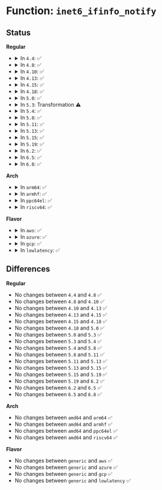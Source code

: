 # Function: <code>inet6_ifinfo_notify</code>

## Status
<b>Regular</b>
<ul>
<li>
<details>
<summary>In <code>4.4</code>: ✅</summary>

```c
void inet6_ifinfo_notify(int event, struct inet6_dev *idev);
```

**Collision:** Unique Global

**Inline:** No

**Transformation:** False

**Instances:**

```
In net/ipv6/addrconf.c (ffffffff817d1480)
Location: net/ipv6/addrconf.c:5032
Inline: False
Direct callers:
  - net/ipv6/addrconf.c:addrconf_notify
  - net/ipv6/addrconf.c:inet6_set_link_af
  - net/ipv6/ndisc.c:ndisc_ifinfo_sysctl_change
  - net/ipv6/ndisc.c:ndisc_router_discovery
```
**Symbols:**

```
ffffffff817d1480-ffffffff817d153f: inet6_ifinfo_notify (STB_GLOBAL)
```
</details>
</li>
<li>
<details>
<summary>In <code>4.8</code>: ✅</summary>

```c
void inet6_ifinfo_notify(int event, struct inet6_dev *idev);
```

**Collision:** Unique Global

**Inline:** No

**Transformation:** False

**Instances:**

```
In net/ipv6/addrconf.c (ffffffff8183ecb0)
Location: net/ipv6/addrconf.c:5290
Inline: False
Direct callers:
  - net/ipv6/addrconf.c:inet6_set_link_af
  - net/ipv6/addrconf.c:addrconf_notify
  - net/ipv6/ndisc.c:ndisc_ifinfo_sysctl_change
  - net/ipv6/ndisc.c:ndisc_router_discovery
```
**Symbols:**

```
ffffffff8183ecb0-ffffffff8183ed6f: inet6_ifinfo_notify (STB_GLOBAL)
```
</details>
</li>
<li>
<details>
<summary>In <code>4.10</code>: ✅</summary>

```c
void inet6_ifinfo_notify(int event, struct inet6_dev *idev);
```

**Collision:** Unique Global

**Inline:** No

**Transformation:** False

**Instances:**

```
In net/ipv6/addrconf.c (ffffffff818708c0)
Location: net/ipv6/addrconf.c:5342
Inline: False
Direct callers:
  - net/ipv6/addrconf.c:inet6_set_link_af
  - net/ipv6/addrconf.c:addrconf_notify
  - net/ipv6/ndisc.c:ndisc_ifinfo_sysctl_change
  - net/ipv6/ndisc.c:ndisc_router_discovery
```
**Symbols:**

```
ffffffff818708c0-ffffffff8187097f: inet6_ifinfo_notify (STB_GLOBAL)
```
</details>
</li>
<li>
<details>
<summary>In <code>4.13</code>: ✅</summary>

```c
void inet6_ifinfo_notify(int event, struct inet6_dev *idev);
```

**Collision:** Unique Global

**Inline:** No

**Transformation:** False

**Instances:**

```
In net/ipv6/addrconf.c (ffffffff818956a0)
Location: net/ipv6/addrconf.c:5446
Inline: False
Direct callers:
  - net/ipv6/addrconf.c:inet6_set_link_af
  - net/ipv6/addrconf.c:addrconf_notify
  - net/ipv6/ndisc.c:ndisc_ifinfo_sysctl_change
  - net/ipv6/ndisc.c:ndisc_router_discovery
```
**Symbols:**

```
ffffffff818956a0-ffffffff81895750: inet6_ifinfo_notify (STB_GLOBAL)
```
</details>
</li>
<li>
<details>
<summary>In <code>4.15</code>: ✅</summary>

```c
void inet6_ifinfo_notify(int event, struct inet6_dev *idev);
```

**Collision:** Unique Global

**Inline:** No

**Transformation:** False

**Instances:**

```
In net/ipv6/addrconf.c (ffffffff81916b40)
Location: net/ipv6/addrconf.c:5452
Inline: False
Direct callers:
  - net/ipv6/addrconf.c:inet6_set_link_af
  - net/ipv6/addrconf.c:addrconf_notify
  - net/ipv6/ndisc.c:ndisc_ifinfo_sysctl_change
  - net/ipv6/ndisc.c:ndisc_router_discovery
```
**Symbols:**

```
ffffffff81916b40-ffffffff81916bf0: inet6_ifinfo_notify (STB_GLOBAL)
```
</details>
</li>
<li>
<details>
<summary>In <code>4.18</code>: ✅</summary>

```c
void inet6_ifinfo_notify(int event, struct inet6_dev *idev);
```

**Collision:** Unique Global

**Inline:** No

**Transformation:** False

**Instances:**

```
In net/ipv6/addrconf.c (ffffffff8196e1f0)
Location: net/ipv6/addrconf.c:5571
Inline: False
Direct callers:
  - net/ipv6/addrconf.c:inet6_set_link_af
  - net/ipv6/addrconf.c:addrconf_notify
  - net/ipv6/ndisc.c:ndisc_ifinfo_sysctl_change
  - net/ipv6/ndisc.c:ndisc_router_discovery
```
**Symbols:**

```
ffffffff8196e1f0-ffffffff8196e2a0: inet6_ifinfo_notify (STB_GLOBAL)
```
</details>
</li>
<li>
<details>
<summary>In <code>5.0</code>: ✅</summary>

```c
void inet6_ifinfo_notify(int event, struct inet6_dev *idev);
```

**Collision:** Unique Global

**Inline:** No

**Transformation:** False

**Instances:**

```
In net/ipv6/addrconf.c (ffffffff819a3d70)
Location: net/ipv6/addrconf.c:5765
Inline: False
Direct callers:
  - net/ipv6/addrconf.c:inet6_set_link_af
  - net/ipv6/addrconf.c:addrconf_notify
  - net/ipv6/ndisc.c:ndisc_ifinfo_sysctl_change
  - net/ipv6/ndisc.c:ndisc_router_discovery
```
**Symbols:**

```
ffffffff819a3d70-ffffffff819a3e20: inet6_ifinfo_notify (STB_GLOBAL)
```
</details>
</li>
<li>
<details>
<summary>In <code>5.3</code>: Transformation ⚠️</summary>

```c
void inet6_ifinfo_notify(int event, struct inet6_dev *idev);
```

**Collision:** Unique Global

**Inline:** No

**Transformation:** True

**Instances:**

```
In net/ipv6/addrconf.c (0)
Location: net/ipv6/addrconf.c:5859
Inline: False
Direct callers:
  - net/ipv6/addrconf.c:addrconf_notify
  - net/ipv6/ndisc.c:ndisc_ifinfo_sysctl_change
  - net/ipv6/ndisc.c:ndisc_router_discovery
```
**Symbols:**

```
ffffffff81a11497-ffffffff81a114aa: inet6_ifinfo_notify.cold (STB_LOCAL)
ffffffff81a100c0-ffffffff81a1016f: inet6_ifinfo_notify (STB_GLOBAL)
```
</details>
</li>
<li>
<details>
<summary>In <code>5.4</code>: ✅</summary>

```c
void inet6_ifinfo_notify(int event, struct inet6_dev *idev);
```

**Collision:** Unique Global

**Inline:** No

**Transformation:** False

**Instances:**

```
In net/ipv6/addrconf.c (ffffffff81a46e00)
Location: net/ipv6/addrconf.c:5891
Inline: False
Direct callers:
  - net/ipv6/addrconf.c:addrconf_notify
  - net/ipv6/ndisc.c:ndisc_ifinfo_sysctl_change
  - net/ipv6/ndisc.c:ndisc_router_discovery
```
**Symbols:**

```
ffffffff81a46e00-ffffffff81a46eaf: inet6_ifinfo_notify (STB_GLOBAL)
```
</details>
</li>
<li>
<details>
<summary>In <code>5.8</code>: ✅</summary>

```c
void inet6_ifinfo_notify(int event, struct inet6_dev *idev);
```

**Collision:** Unique Global

**Inline:** No

**Transformation:** False

**Instances:**

```
In net/ipv6/addrconf.c (ffffffff81b3dcf0)
Location: net/ipv6/addrconf.c:5908
Inline: False
Direct callers:
  - net/ipv6/addrconf.c:inet6_set_iftoken
  - net/ipv6/ndisc.c:ndisc_ifinfo_sysctl_change
  - net/ipv6/ndisc.c:ndisc_router_discovery
```
**Symbols:**

```
ffffffff81b3dcf0-ffffffff81b3dd9f: inet6_ifinfo_notify (STB_GLOBAL)
```
</details>
</li>
<li>
<details>
<summary>In <code>5.11</code>: ✅</summary>

```c
void inet6_ifinfo_notify(int event, struct inet6_dev *idev);
```

**Collision:** Unique Global

**Inline:** No

**Transformation:** False

**Instances:**

```
In net/ipv6/addrconf.c (ffffffff81b4c880)
Location: net/ipv6/addrconf.c:5939
Inline: False
Direct callers:
  - net/ipv6/addrconf.c:inet6_set_iftoken
  - net/ipv6/ndisc.c:ndisc_ifinfo_sysctl_change
  - net/ipv6/ndisc.c:ndisc_router_discovery
```
**Symbols:**

```
ffffffff81b4c880-ffffffff81b4c92f: inet6_ifinfo_notify (STB_GLOBAL)
```
</details>
</li>
<li>
<details>
<summary>In <code>5.13</code>: ✅</summary>

```c
void inet6_ifinfo_notify(int event, struct inet6_dev *idev);
```

**Collision:** Unique Global

**Inline:** No

**Transformation:** False

**Instances:**

```
In net/ipv6/addrconf.c (ffffffff81b3a550)
Location: net/ipv6/addrconf.c:5967
Inline: False
Direct callers:
  - net/ipv6/addrconf.c:inet6_set_iftoken
  - net/ipv6/ndisc.c:ndisc_ifinfo_sysctl_change
  - net/ipv6/ndisc.c:ndisc_router_discovery
```
**Symbols:**

```
ffffffff81b3a550-ffffffff81b3a5ff: inet6_ifinfo_notify (STB_GLOBAL)
```
</details>
</li>
<li>
<details>
<summary>In <code>5.15</code>: ✅</summary>

```c
void inet6_ifinfo_notify(int event, struct inet6_dev *idev);
```

**Collision:** Unique Global

**Inline:** No

**Transformation:** False

**Instances:**

```
In net/ipv6/addrconf.c (ffffffff81c00cf0)
Location: net/ipv6/addrconf.c:6014
Inline: False
Direct callers:
  - net/ipv6/addrconf.c:inet6_set_iftoken
  - net/ipv6/ndisc.c:ndisc_ifinfo_sysctl_change
  - net/ipv6/ndisc.c:ndisc_router_discovery
```
**Symbols:**

```
ffffffff81c00cf0-ffffffff81c00d9f: inet6_ifinfo_notify (STB_GLOBAL)
```
</details>
</li>
<li>
<details>
<summary>In <code>5.19</code>: ✅</summary>

```c
void inet6_ifinfo_notify(int event, struct inet6_dev *idev);
```

**Collision:** Unique Global

**Inline:** No

**Transformation:** False

**Instances:**

```
In net/ipv6/addrconf.c (ffffffff81d9a9a0)
Location: net/ipv6/addrconf.c:6033
Inline: False
Direct callers:
  - net/ipv6/addrconf.c:inet6_set_iftoken
  - net/ipv6/ndisc.c:ndisc_ifinfo_sysctl_change
  - net/ipv6/ndisc.c:ndisc_router_discovery
  - net/ipv6/ndisc.c:ndisc_router_discovery
```
**Symbols:**

```
ffffffff81d9a9a0-ffffffff81d9aa81: inet6_ifinfo_notify (STB_GLOBAL)
```
</details>
</li>
<li>
<details>
<summary>In <code>6.2</code>: ✅</summary>

```c
void inet6_ifinfo_notify(int event, struct inet6_dev *idev);
```

**Collision:** Unique Global

**Inline:** No

**Transformation:** False

**Instances:**

```
In net/ipv6/addrconf.c (ffffffff81f69800)
Location: net/ipv6/addrconf.c:6046
Inline: False
Direct callers:
  - net/ipv6/addrconf.c:inet6_set_iftoken
  - net/ipv6/ndisc.c:ndisc_ifinfo_sysctl_change
  - net/ipv6/ndisc.c:ndisc_router_discovery
  - net/ipv6/ndisc.c:ndisc_router_discovery
```
**Symbols:**

```
ffffffff81f69800-ffffffff81f698e1: inet6_ifinfo_notify (STB_GLOBAL)
```
</details>
</li>
<li>
<details>
<summary>In <code>6.5</code>: ✅</summary>

```c
void inet6_ifinfo_notify(int event, struct inet6_dev *idev);
```

**Collision:** Unique Global

**Inline:** No

**Transformation:** False

**Instances:**

```
In net/ipv6/addrconf.c (ffffffff81fc9870)
Location: net/ipv6/addrconf.c:6052
Inline: False
Direct callers:
  - net/ipv6/addrconf.c:inet6_set_iftoken
  - net/ipv6/ndisc.c:ndisc_ifinfo_sysctl_change
  - net/ipv6/ndisc.c:ndisc_router_discovery
```
**Symbols:**

```
ffffffff81fc9870-ffffffff81fc9951: inet6_ifinfo_notify (STB_GLOBAL)
```
</details>
</li>
<li>
<details>
<summary>In <code>6.8</code>: ✅</summary>

```c
void inet6_ifinfo_notify(int event, struct inet6_dev *idev);
```

**Collision:** Unique Global

**Inline:** No

**Transformation:** False

**Instances:**

```
In net/ipv6/addrconf.c (ffffffff82097010)
Location: net/ipv6/addrconf.c:6109
Inline: False
Direct callers:
  - net/ipv6/addrconf.c:inet6_set_iftoken
  - net/ipv6/ndisc.c:ndisc_ifinfo_sysctl_change
  - net/ipv6/ndisc.c:ndisc_router_discovery
```
**Symbols:**

```
ffffffff82097010-ffffffff820970f1: inet6_ifinfo_notify (STB_GLOBAL)
```
</details>
</li>
</ul>
<b>Arch</b>
<ul>
<li>
<details>
<summary>In <code>arm64</code>: ✅</summary>

```c
void inet6_ifinfo_notify(int event, struct inet6_dev *idev);
```

**Collision:** Unique Global

**Inline:** No

**Transformation:** False

**Instances:**

```
In net/ipv6/addrconf.c (ffff800010d099c0)
Location: net/ipv6/addrconf.c:5891
Inline: False
Direct callers:
  - net/ipv6/addrconf.c:addrconf_notify
  - net/ipv6/ndisc.c:ndisc_ifinfo_sysctl_change
  - net/ipv6/ndisc.c:ndisc_router_discovery
```
**Symbols:**

```
ffff800010d099c0-ffff800010d09a90: inet6_ifinfo_notify (STB_GLOBAL)
```
</details>
</li>
<li>
<details>
<summary>In <code>armhf</code>: ✅</summary>

```c
void inet6_ifinfo_notify(int event, struct inet6_dev *idev);
```

**Collision:** Unique Global

**Inline:** No

**Transformation:** False

**Instances:**

```
In net/ipv6/addrconf.c (c0e10068)
Location: net/ipv6/addrconf.c:5891
Inline: False
Direct callers:
  - net/ipv6/addrconf.c:addrconf_notify
  - net/ipv6/ndisc.c:ndisc_ifinfo_sysctl_change
  - net/ipv6/ndisc.c:ndisc_router_discovery
```
**Symbols:**

```
c0e10068-c0e10144: inet6_ifinfo_notify (STB_GLOBAL)
```
</details>
</li>
<li>
<details>
<summary>In <code>ppc64el</code>: ✅</summary>

```c
void inet6_ifinfo_notify(int event, struct inet6_dev *idev);
```

**Collision:** Unique Global

**Inline:** No

**Transformation:** False

**Instances:**

```
In net/ipv6/addrconf.c (c000000000e34240)
Location: net/ipv6/addrconf.c:5891
Inline: False
Direct callers:
  - net/ipv6/addrconf.c:addrconf_notify
  - net/ipv6/ndisc.c:ndisc_ifinfo_sysctl_change
  - net/ipv6/ndisc.c:ndisc_router_discovery
```
**Symbols:**

```
c000000000e34240-c000000000e34368: inet6_ifinfo_notify (STB_GLOBAL)
```
</details>
</li>
<li>
<details>
<summary>In <code>riscv64</code>: ✅</summary>

```c
void inet6_ifinfo_notify(int event, struct inet6_dev *idev);
```

**Collision:** Unique Global

**Inline:** No

**Transformation:** False

**Instances:**

```
In net/ipv6/addrconf.c (ffffffe000851612)
Location: net/ipv6/addrconf.c:5891
Inline: False
Direct callers:
  - net/ipv6/addrconf.c:addrconf_notify
  - net/ipv6/ndisc.c:ndisc_ifinfo_sysctl_change
  - net/ipv6/ndisc.c:ndisc_router_discovery
```
**Symbols:**

```
ffffffe000851612-ffffffe0008516be: inet6_ifinfo_notify (STB_GLOBAL)
```
</details>
</li>
</ul>
<b>Flavor</b>
<ul>
<li>
<details>
<summary>In <code>aws</code>: ✅</summary>

```c
void inet6_ifinfo_notify(int event, struct inet6_dev *idev);
```

**Collision:** Unique Global

**Inline:** No

**Transformation:** False

**Instances:**

```
In net/ipv6/addrconf.c (ffffffff819e6490)
Location: net/ipv6/addrconf.c:5891
Inline: False
Direct callers:
  - net/ipv6/addrconf.c:addrconf_notify
  - net/ipv6/ndisc.c:ndisc_ifinfo_sysctl_change
  - net/ipv6/ndisc.c:ndisc_router_discovery
```
**Symbols:**

```
ffffffff819e6490-ffffffff819e653f: inet6_ifinfo_notify (STB_GLOBAL)
```
</details>
</li>
<li>
<details>
<summary>In <code>azure</code>: ✅</summary>

```c
void inet6_ifinfo_notify(int event, struct inet6_dev *idev);
```

**Collision:** Unique Global

**Inline:** No

**Transformation:** False

**Instances:**

```
In net/ipv6/addrconf.c (ffffffff819a3250)
Location: net/ipv6/addrconf.c:5891
Inline: False
Direct callers:
  - net/ipv6/addrconf.c:addrconf_notify
  - net/ipv6/ndisc.c:ndisc_ifinfo_sysctl_change
  - net/ipv6/ndisc.c:ndisc_router_discovery
```
**Symbols:**

```
ffffffff819a3250-ffffffff819a32ff: inet6_ifinfo_notify (STB_GLOBAL)
```
</details>
</li>
<li>
<details>
<summary>In <code>gcp</code>: ✅</summary>

```c
void inet6_ifinfo_notify(int event, struct inet6_dev *idev);
```

**Collision:** Unique Global

**Inline:** No

**Transformation:** False

**Instances:**

```
In net/ipv6/addrconf.c (ffffffff81a50f10)
Location: net/ipv6/addrconf.c:5891
Inline: False
Direct callers:
  - net/ipv6/addrconf.c:addrconf_notify
  - net/ipv6/ndisc.c:ndisc_ifinfo_sysctl_change
  - net/ipv6/ndisc.c:ndisc_router_discovery
```
**Symbols:**

```
ffffffff81a50f10-ffffffff81a50fbf: inet6_ifinfo_notify (STB_GLOBAL)
```
</details>
</li>
<li>
<details>
<summary>In <code>lowlatency</code>: ✅</summary>

```c
void inet6_ifinfo_notify(int event, struct inet6_dev *idev);
```

**Collision:** Unique Global

**Inline:** No

**Transformation:** False

**Instances:**

```
In net/ipv6/addrconf.c (ffffffff81a5ce60)
Location: net/ipv6/addrconf.c:5891
Inline: False
Direct callers:
  - net/ipv6/addrconf.c:addrconf_notify
  - net/ipv6/ndisc.c:ndisc_ifinfo_sysctl_change
  - net/ipv6/ndisc.c:ndisc_router_discovery
```
**Symbols:**

```
ffffffff81a5ce60-ffffffff81a5cf0f: inet6_ifinfo_notify (STB_GLOBAL)
```
</details>
</li>
</ul>

## Differences
<b>Regular</b>
<ul>
<li>
No changes between <code>4.4</code> and <code>4.8</code> ✅
</li>
<li>
No changes between <code>4.8</code> and <code>4.10</code> ✅
</li>
<li>
No changes between <code>4.10</code> and <code>4.13</code> ✅
</li>
<li>
No changes between <code>4.13</code> and <code>4.15</code> ✅
</li>
<li>
No changes between <code>4.15</code> and <code>4.18</code> ✅
</li>
<li>
No changes between <code>4.18</code> and <code>5.0</code> ✅
</li>
<li>
No changes between <code>5.0</code> and <code>5.3</code> ✅
</li>
<li>
No changes between <code>5.3</code> and <code>5.4</code> ✅
</li>
<li>
No changes between <code>5.4</code> and <code>5.8</code> ✅
</li>
<li>
No changes between <code>5.8</code> and <code>5.11</code> ✅
</li>
<li>
No changes between <code>5.11</code> and <code>5.13</code> ✅
</li>
<li>
No changes between <code>5.13</code> and <code>5.15</code> ✅
</li>
<li>
No changes between <code>5.15</code> and <code>5.19</code> ✅
</li>
<li>
No changes between <code>5.19</code> and <code>6.2</code> ✅
</li>
<li>
No changes between <code>6.2</code> and <code>6.5</code> ✅
</li>
<li>
No changes between <code>6.5</code> and <code>6.8</code> ✅
</li>
</ul>
<b>Arch</b>
<ul>
<li>
No changes between <code>amd64</code> and <code>arm64</code> ✅
</li>
<li>
No changes between <code>amd64</code> and <code>armhf</code> ✅
</li>
<li>
No changes between <code>amd64</code> and <code>ppc64el</code> ✅
</li>
<li>
No changes between <code>amd64</code> and <code>riscv64</code> ✅
</li>
</ul>
<b>Flavor</b>
<ul>
<li>
No changes between <code>generic</code> and <code>aws</code> ✅
</li>
<li>
No changes between <code>generic</code> and <code>azure</code> ✅
</li>
<li>
No changes between <code>generic</code> and <code>gcp</code> ✅
</li>
<li>
No changes between <code>generic</code> and <code>lowlatency</code> ✅
</li>
</ul>
